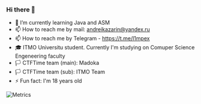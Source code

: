 ### Hi there 👋

<!--
**L1mPeX/L1mPeX** is a ✨ _special_ ✨ repository because its `README.md` (this file) appears on your GitHub profile. -->

- 🌱 I’m currently learning Java and ASM
- 📫 How to reach me by mail: andreikazarin@yandex.ru
- 📫 How to reach me by Telegram - https://t.me/l1mpex
- 🎓 ITMO Universitu student. Currently I'm studying on Comuper Science Engeneering faculty
- 🏳 CTFTime team (main): Madoka
- 🏳 CTFTime team (sub): ITMO Team
- ⚡ Fun fact: I'm 18 years old

![Metrics](https://metrics.lecoq.io/Pretty_profile?template=classic&leetcode=1&achievements=1&languages=1&stars=1&base=header%2C%20activity%2C%20community%2C%20repositories%2C%20metadata&base.indepth=false&base.hireable=false&base.skip=false&languages=false&languages.limit=8&languages.threshold=0%25&languages.other=false&languages.colors=github&languages.sections=most-used&languages.indepth=false&languages.analysis.timeout=15&languages.analysis.timeout.repositories=7.5&languages.categories=markup%2C%20programming&languages.recent.categories=markup%2C%20programming&languages.recent.load=300&languages.recent.days=14&stars=false&stars.limit=4&achievements=false&achievements.threshold=C&achievements.secrets=true&achievements.display=detailed&achievements.limit=0&leetcode=false&leetcode.user=L1mPeX&leetcode.sections=solved&leetcode.limit.skills=10&leetcode.limit.recent=2&config.timezone=Europe%2FMoscow)
